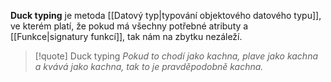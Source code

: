 **Duck typing** je metoda [[Datový typ|typování objektového datového typu]], ve kterém platí, že pokud má všechny potřebné atributy a [[Funkce|signatury funkcí]], tak nám na zbytku nezáleží.

>[!quote] Duck typing
>*Pokud to chodí jako kachna, plave jako kachna a kvává jako kachna, tak to je pravděpodobně kachna.*